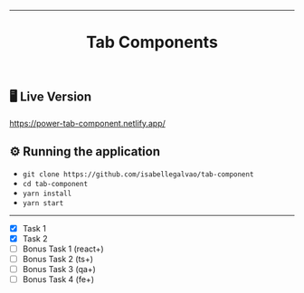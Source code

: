 
-----------------------------



<h1 align="center" margin="30px 0">Tab Components</h1>

<br>

## 🖥️ Live Version

https://power-tab-component.netlify.app/

## ⚙️ Running the application

- `git clone https://github.com/isabellegalvao/tab-component`
- `cd tab-component`
- `yarn install`
- `yarn start`

-----------------------------

- [x] Task 1
- [x] Task 2
- [ ] Bonus Task 1 (react+)
- [ ] Bonus Task 2 (ts+)
- [ ] Bonus Task 3 (qa+)
- [ ] Bonus Task 4 (fe+)
